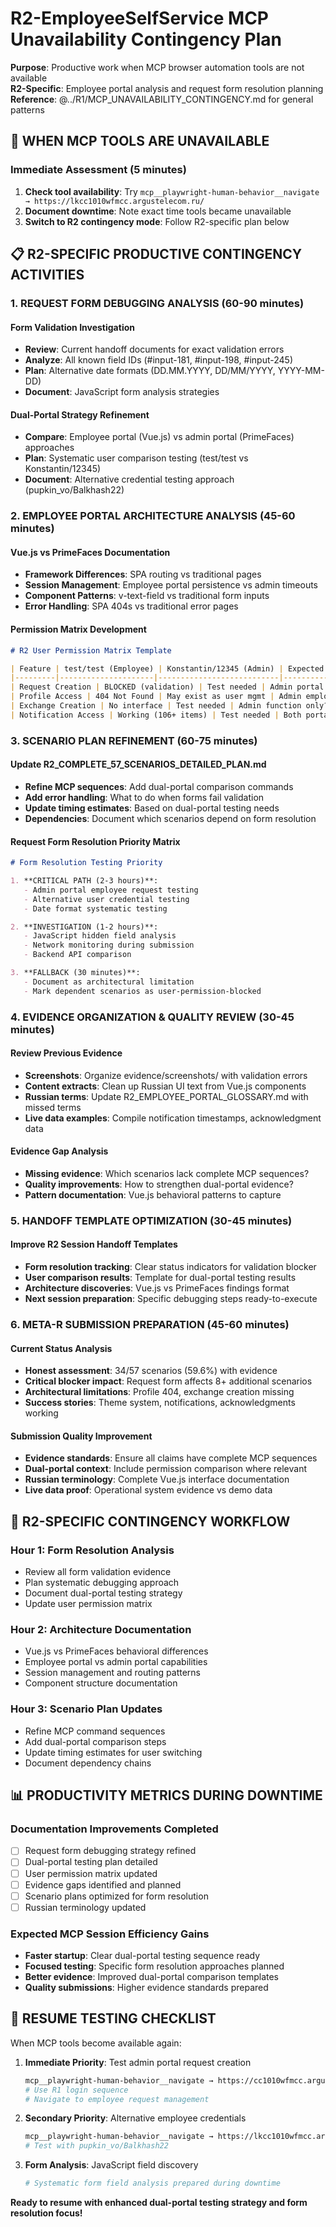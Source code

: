 # R2-EmployeeSelfService MCP Unavailability Contingency Plan

**Purpose**: Productive work when MCP browser automation tools are not available  
**R2-Specific**: Employee portal analysis and request form resolution planning  
**Reference**: @../R1/MCP_UNAVAILABILITY_CONTINGENCY.md for general patterns

## 🎯 WHEN MCP TOOLS ARE UNAVAILABLE

### Immediate Assessment (5 minutes)
1. **Check tool availability**: Try `mcp__playwright-human-behavior__navigate → https://lkcc1010wfmcc.argustelecom.ru/`
2. **Document downtime**: Note exact time tools became unavailable
3. **Switch to R2 contingency mode**: Follow R2-specific plan below

## 📋 R2-SPECIFIC PRODUCTIVE CONTINGENCY ACTIVITIES

### 1. REQUEST FORM DEBUGGING ANALYSIS (60-90 minutes)

#### Form Validation Investigation
- **Review**: Current handoff documents for exact validation errors
- **Analyze**: All known field IDs (#input-181, #input-198, #input-245)
- **Plan**: Alternative date formats (DD.MM.YYYY, DD/MM/YYYY, YYYY-MM-DD)
- **Document**: JavaScript form analysis strategies

#### Dual-Portal Strategy Refinement
- **Compare**: Employee portal (Vue.js) vs admin portal (PrimeFaces) approaches
- **Plan**: Systematic user comparison testing (test/test vs Konstantin/12345)
- **Document**: Alternative credential testing approach (pupkin_vo/Balkhash22)

### 2. EMPLOYEE PORTAL ARCHITECTURE ANALYSIS (45-60 minutes)

#### Vue.js vs PrimeFaces Documentation
- **Framework Differences**: SPA routing vs traditional pages
- **Session Management**: Employee portal persistence vs admin timeouts
- **Component Patterns**: v-text-field vs traditional form inputs
- **Error Handling**: SPA 404s vs traditional error pages

#### Permission Matrix Development
```markdown
# R2 User Permission Matrix Template

| Feature | test/test (Employee) | Konstantin/12345 (Admin) | Expected Resolution |
|---------|---------------------|---------------------------|-------------------|
| Request Creation | BLOCKED (validation) | Test needed | Admin portal success? |
| Profile Access | 404 Not Found | May exist as user mgmt | Admin employee mgmt |
| Exchange Creation | No interface | Test needed | Admin function only? |
| Notification Access | Working (106+ items) | Test needed | Both portals |
```

### 3. SCENARIO PLAN REFINEMENT (60-75 minutes)

#### Update R2_COMPLETE_57_SCENARIOS_DETAILED_PLAN.md
- **Refine MCP sequences**: Add dual-portal comparison commands
- **Add error handling**: What to do when forms fail validation
- **Update timing estimates**: Based on dual-portal testing needs
- **Dependencies**: Document which scenarios depend on form resolution

#### Request Form Resolution Priority Matrix
```markdown
# Form Resolution Testing Priority

1. **CRITICAL PATH (2-3 hours)**:
   - Admin portal employee request testing
   - Alternative user credential testing
   - Date format systematic testing

2. **INVESTIGATION (1-2 hours)**:
   - JavaScript hidden field analysis
   - Network monitoring during submission
   - Backend API comparison

3. **FALLBACK (30 minutes)**:
   - Document as architectural limitation
   - Mark dependent scenarios as user-permission-blocked
```

### 4. EVIDENCE ORGANIZATION & QUALITY REVIEW (30-45 minutes)

#### Review Previous Evidence
- **Screenshots**: Organize evidence/screenshots/ with validation errors
- **Content extracts**: Clean up Russian UI text from Vue.js components  
- **Russian terms**: Update R2_EMPLOYEE_PORTAL_GLOSSARY.md with missed terms
- **Live data examples**: Compile notification timestamps, acknowledgment data

#### Evidence Gap Analysis
- **Missing evidence**: Which scenarios lack complete MCP sequences?
- **Quality improvements**: How to strengthen dual-portal evidence?
- **Pattern documentation**: Vue.js behavioral patterns to capture

### 5. HANDOFF TEMPLATE OPTIMIZATION (30-45 minutes)

#### Improve R2 Session Handoff Templates
- **Form resolution tracking**: Clear status indicators for validation blocker
- **User comparison results**: Template for dual-portal testing results
- **Architecture discoveries**: Vue.js vs PrimeFaces findings format
- **Next session preparation**: Specific debugging steps ready-to-execute

### 6. META-R SUBMISSION PREPARATION (45-60 minutes)

#### Current Status Analysis
- **Honest assessment**: 34/57 scenarios (59.6%) with evidence
- **Critical blocker impact**: Request form affects 8+ additional scenarios
- **Architectural limitations**: Profile 404, exchange creation missing
- **Success stories**: Theme system, notifications, acknowledgments working

#### Submission Quality Improvement
- **Evidence standards**: Ensure all claims have complete MCP sequences
- **Dual-portal context**: Include permission comparison where relevant
- **Russian terminology**: Complete Vue.js interface documentation
- **Live data proof**: Operational system evidence vs demo data

## 🔄 R2-SPECIFIC CONTINGENCY WORKFLOW

### Hour 1: Form Resolution Analysis
- Review all form validation evidence
- Plan systematic debugging approach
- Document dual-portal testing strategy
- Update user permission matrix

### Hour 2: Architecture Documentation
- Vue.js vs PrimeFaces behavioral differences
- Employee portal vs admin portal capabilities
- Session management and routing patterns
- Component structure documentation

### Hour 3: Scenario Plan Updates
- Refine MCP command sequences
- Add dual-portal comparison steps
- Update timing estimates for user switching
- Document dependency chains

## 📊 PRODUCTIVITY METRICS DURING DOWNTIME

### Documentation Improvements Completed
- [ ] Request form debugging strategy refined
- [ ] Dual-portal testing plan detailed
- [ ] User permission matrix updated
- [ ] Evidence gaps identified and planned
- [ ] Scenario plans optimized for form resolution
- [ ] Russian terminology updated

### Expected MCP Session Efficiency Gains
- **Faster startup**: Clear dual-portal testing sequence ready
- **Focused testing**: Specific form resolution approaches planned
- **Better evidence**: Improved dual-portal comparison templates
- **Quality submissions**: Higher evidence standards prepared

## 🎯 RESUME TESTING CHECKLIST

When MCP tools become available again:

1. **Immediate Priority**: Test admin portal request creation
   ```bash
   mcp__playwright-human-behavior__navigate → https://cc1010wfmcc.argustelecom.ru/ccwfm/
   # Use R1 login sequence
   # Navigate to employee request management
   ```

2. **Secondary Priority**: Alternative employee credentials
   ```bash
   mcp__playwright-human-behavior__navigate → https://lkcc1010wfmcc.argustelecom.ru/
   # Test with pupkin_vo/Balkhash22
   ```

3. **Form Analysis**: JavaScript field discovery
   ```bash
   # Systematic form field analysis prepared during downtime
   ```

**Ready to resume with enhanced dual-portal testing strategy and form resolution focus!**